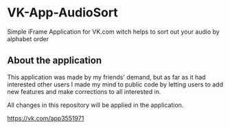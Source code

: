# VK-App-AudioSort

Simple iFrame Application for VK.com witch helps to sort out your audio by alphabet order

## About the application

This application was made by my friends' demand, but as far as it had interested other users I made my mind to public code by letting users to add new features and make corrections to all interested in. 

All changes in this repository will be applied in the application.

https://vk.com/app3551971
